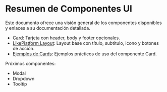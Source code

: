 # Resumen de Componentes UI

Este documento ofrece una visión general de los componentes disponibles y enlaces a su documentación detallada.

- [Card](card.md): Tarjeta con header, body y footer opcionales.
- [LikePlatform Layout](likeplatform.md): Layout base con título, subtítulo, icono y botones de acción.
- [Ejemplos de Cards](../views/components/ui/examples/cards.blade.php): Ejemplos prácticos de uso del componente Card.

Próximos componentes:
- Modal
- Dropdown
- Tooltip
